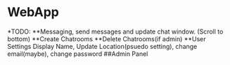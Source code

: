 WebApp
======

*TODO:
**Messaging, send messages and update chat window. (Scroll to bottom)
**Create Chatrooms
**Delete Chatrooms(if admin)
**User Settings 
    Display Name, Update Location(psuedo setting), change email(maybe), change password
##Admin Panel

